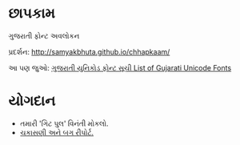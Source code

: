 છાપકામ
=====

ગુજરાતી ફોન્ટ અવલોકન

પ્રદર્શન: <http://samyakbhuta.github.io/chhapkaam/>

આ પણ જુઓ: [ગુજરાતી યુનિકોડ ફોન્ટ સૂચી List of Gujarati Unicode Fonts](https://github.com/samyakbhuta/chhapkaam/wiki/%E0%AA%97%E0%AB%81%E0%AA%9C%E0%AA%B0%E0%AA%BE%E0%AA%A4%E0%AB%80-%E0%AA%AF%E0%AB%81%E0%AA%A8%E0%AA%BF%E0%AA%95%E0%AB%8B%E0%AA%A1-%E0%AA%AB%E0%AB%8B%E0%AA%A8%E0%AB%8D%E0%AA%9F-%E0%AA%B8%E0%AB%82%E0%AA%9A%E0%AB%80---List-of-Gujarati-Unicode-Fonts)


યોગદાન
=====

* તમારી 'ગિટ પુલ' વિનંતી મોકલો.
* [ચકાસણી અને બગ રીપોર્ટ.](https://github.com/samyakbhuta/chhapkaam/issues)
